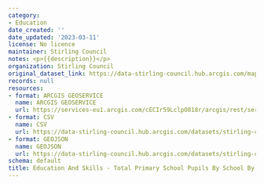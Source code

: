 ```yaml
---
category:
- Education
date_created: ''
date_updated: '2023-03-11'
license: No licence
maintainer: Stirling Council
notes: <p>{{description}}</p>
organization: Stirling Council
original_dataset_link: https://data-stirling-council.hub.arcgis.com/maps/stirling-council::education-and-skills-total-primary-school-pupils-by-school-by-academic-year
records: null
resources:
- format: ARCGIS GEOSERVICE
  name: ARCGIS GEOSERVICE
  url: https://services-eu1.arcgis.com/cECIr59LclpO818r/arcgis/rest/services/total_pupils_by_school_by_dataset_year/FeatureServer/0
- format: CSV
  name: CSV
  url: https://data-stirling-council.hub.arcgis.com/datasets/stirling-council::education-and-skills-total-primary-school-pupils-by-school-by-academic-year.csv?outSR=%7B%22latestWkid%22%3A3857%2C%22wkid%22%3A102100%7D
- format: GEOJSON
  name: GEOJSON
  url: https://data-stirling-council.hub.arcgis.com/datasets/stirling-council::education-and-skills-total-primary-school-pupils-by-school-by-academic-year.geojson?outSR=%7B%22latestWkid%22%3A3857%2C%22wkid%22%3A102100%7D
schema: default
title: Education And Skills - Total Primary School Pupils By School By Academic Year
---
```

